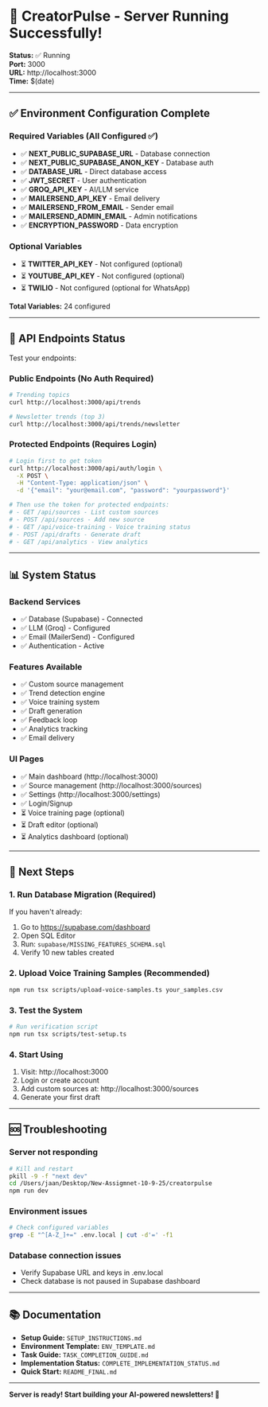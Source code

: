 # 🚀 CreatorPulse - Server Running Successfully!

**Status:** ✅ Running  
**Port:** 3000  
**URL:** http://localhost:3000  
**Time:** $(date)

---

## ✅ Environment Configuration Complete

### Required Variables (All Configured ✅)
- ✅ **NEXT_PUBLIC_SUPABASE_URL** - Database connection
- ✅ **NEXT_PUBLIC_SUPABASE_ANON_KEY** - Database auth
- ✅ **DATABASE_URL** - Direct database access
- ✅ **JWT_SECRET** - User authentication
- ✅ **GROQ_API_KEY** - AI/LLM service
- ✅ **MAILERSEND_API_KEY** - Email delivery
- ✅ **MAILERSEND_FROM_EMAIL** - Sender email
- ✅ **MAILERSEND_ADMIN_EMAIL** - Admin notifications
- ✅ **ENCRYPTION_PASSWORD** - Data encryption

### Optional Variables
- ⏳ **TWITTER_API_KEY** - Not configured (optional)
- ⏳ **YOUTUBE_API_KEY** - Not configured (optional)
- ⏳ **TWILIO** - Not configured (optional for WhatsApp)

**Total Variables:** 24 configured

---

## 🧪 API Endpoints Status

Test your endpoints:

### Public Endpoints (No Auth Required)
```bash
# Trending topics
curl http://localhost:3000/api/trends

# Newsletter trends (top 3)
curl http://localhost:3000/api/trends/newsletter
```

### Protected Endpoints (Requires Login)
```bash
# Login first to get token
curl http://localhost:3000/api/auth/login \
  -X POST \
  -H "Content-Type: application/json" \
  -d '{"email": "your@email.com", "password": "yourpassword"}'

# Then use the token for protected endpoints:
# - GET /api/sources - List custom sources
# - POST /api/sources - Add new source
# - GET /api/voice-training - Voice training status
# - POST /api/drafts - Generate draft
# - GET /api/analytics - View analytics
```

---

## 📊 System Status

### Backend Services
- ✅ Database (Supabase) - Connected
- ✅ LLM (Groq) - Configured
- ✅ Email (MailerSend) - Configured
- ✅ Authentication - Active

### Features Available
- ✅ Custom source management
- ✅ Trend detection engine
- ✅ Voice training system
- ✅ Draft generation
- ✅ Feedback loop
- ✅ Analytics tracking
- ✅ Email delivery

### UI Pages
- ✅ Main dashboard (http://localhost:3000)
- ✅ Source management (http://localhost:3000/sources)
- ✅ Settings (http://localhost:3000/settings)
- ✅ Login/Signup
- ⏳ Voice training page (optional)
- ⏳ Draft editor (optional)
- ⏳ Analytics dashboard (optional)

---

## 🎯 Next Steps

### 1. Run Database Migration (Required)
If you haven't already:
1. Go to https://supabase.com/dashboard
2. Open SQL Editor
3. Run: `supabase/MISSING_FEATURES_SCHEMA.sql`
4. Verify 10 new tables created

### 2. Upload Voice Training Samples (Recommended)
```bash
npm run tsx scripts/upload-voice-samples.ts your_samples.csv
```

### 3. Test the System
```bash
# Run verification script
npm run tsx scripts/test-setup.ts
```

### 4. Start Using
1. Visit: http://localhost:3000
2. Login or create account
3. Add custom sources at: http://localhost:3000/sources
4. Generate your first draft

---

## 🆘 Troubleshooting

### Server not responding
```bash
# Kill and restart
pkill -9 -f "next dev"
cd /Users/jaan/Desktop/New-Assigmnet-10-9-25/creatorpulse
npm run dev
```

### Environment issues
```bash
# Check configured variables
grep -E "^[A-Z_]+=" .env.local | cut -d'=' -f1
```

### Database connection issues
- Verify Supabase URL and keys in .env.local
- Check database is not paused in Supabase dashboard

---

## 📚 Documentation

- **Setup Guide:** `SETUP_INSTRUCTIONS.md`
- **Environment Template:** `ENV_TEMPLATE.md`
- **Task Guide:** `TASK_COMPLETION_GUIDE.md`
- **Implementation Status:** `COMPLETE_IMPLEMENTATION_STATUS.md`
- **Quick Start:** `README_FINAL.md`

---

**Server is ready! Start building your AI-powered newsletters! 🚀**
